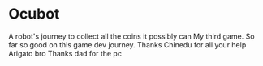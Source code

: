 # Ocubot
A robot's journey to collect all the coins it possibly can
My third game. So far so good on this game dev journey. Thanks Chinedu for all your help Arigato bro
Thanks dad for the pc
